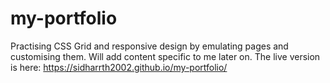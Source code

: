 # my-portfolio
Practising CSS Grid and responsive design by emulating pages and customising them. Will add content specific to me later on.
The live version is here: https://sidharrth2002.github.io/my-portfolio/
